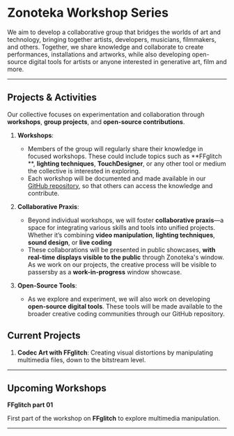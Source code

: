 # Zonoteka Workshop Series

We aim to develop a collaborative group that bridges the worlds of art and technology, bringing together artists, developers, musicians, filmmakers, and others.
Together, we share knowledge and collaborate to create performances, installations and artworks, while also developing open-source digital tools for artists or anyone interested in generative art, film and more.

---

## Projects & Activities

Our collective focuses on experimentation and collaboration through **workshops**, **group projects**, and **open-source contributions**.

1. **Workshops**:

   - Members of the group will regularly share their knowledge in focused workshops. These could include topics such as **FFglitch **, **lighting techniques**, **TouchDesigner**, or any other tool or medium the collective is interested in exploring.
   - Each workshop will be documented and made available in our [GitHub repository](https://github.com/aiamlucas/zonoteka-workshops), so that others can access the knowledge and contribute.

2. **Collaborative Praxis**:

   - Beyond individual workshops, we will foster **collaborative praxis**—a space for integrating various skills and tools into unified projects. Whether it’s combining **video manipulation**, **lighting techniques**, **sound design**, or **live coding**
   - These collaborations will be presented in public showcases, **with real-time displays visible to the public** through Zonoteka's window. As we work on our projects, the creative process will be visible to passersby as a **work-in-progress** window showcase.

3. **Open-Source Tools**:
   - As we explore and experiment, we will also work on developing **open-source digital tools**. These tools will be made available to the broader creative coding communities through our GitHub repository.

## Current Projects

1. **Codec Art with FFglitch**: Creating visual distortions by manipulating multimedia files, down to the bitstream level.

---

## Upcoming Workshops

**FFglitch part 01**

First part of the workshop on **FFglitch** to explore multimedia manipulation.

---
